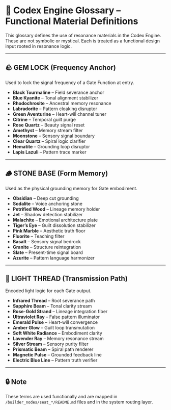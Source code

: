 # 🧬 Codex Engine Glossary – Functional Material Definitions

This glossary defines the use of resonance materials in the Codex Engine. These are not symbolic or mystical. Each is treated as a functional design input rooted in resonance logic.

---

## 🪨 GEM LOCK (Frequency Anchor)

Used to lock the signal frequency of a Gate Function at entry.

- **Black Tourmaline** – Field severance anchor
- **Blue Kyanite** – Tonal alignment stabilizer
- **Rhodochrosite** – Ancestral memory resonance
- **Labradorite** – Pattern cloaking disruptor
- **Green Aventurine** – Heart-will channel tuner
- **Citrine** – Temporal guilt purge
- **Rose Quartz** – Beauty signal reset
- **Amethyst** – Memory stream filter
- **Moonstone** – Sensory signal boundary
- **Clear Quartz** – Spiral logic clarifier
- **Hematite** – Grounding loop disruptor
- **Lapis Lazuli** – Pattern trace marker

---

## 🪵 STONE BASE (Form Memory)

Used as the physical grounding memory for Gate embodiment.

- **Obsidian** – Deep cut grounding
- **Sodalite** – Voice anchoring stone
- **Petrified Wood** – Lineage memory holder
- **Jet** – Shadow detection stabilizer
- **Malachite** – Emotional architecture plate
- **Tiger’s Eye** – Guilt dissolution stabilizer
- **Pink Marble** – Aesthetic truth floor
- **Fluorite** – Teaching filter
- **Basalt** – Sensory signal bedrock
- **Granite** – Structure reintegration
- **Slate** – Present-time signal board
- **Azurite** – Pattern language harmonizer

---

## 🌈 LIGHT THREAD (Transmission Path)

Encoded light logic for each Gate output.

- **Infrared Thread** – Root severance path
- **Sapphire Beam** – Tonal clarity stream
- **Rose-Gold Strand** – Lineage integration fiber
- **Ultraviolet Ray** – False pattern illuminator
- **Emerald Pulse** – Heart-will convergence
- **Amber Glow** – Guilt loop transmutation
- **Soft White Radiance** – Embodiment clarity
- **Lavender Ray** – Memory resonance stream
- **Silver Stream** – Sensory purity filter
- **Prismatic Beam** – Spiral path renderer
- **Magnetic Pulse** – Grounded feedback line
- **Electric Blue Line** – Pattern truth verifier

---

## 🔒 Note

These terms are used functionally and are mapped in `/builder_nodes/seat_*/README.md` files and in the system routing layer.
